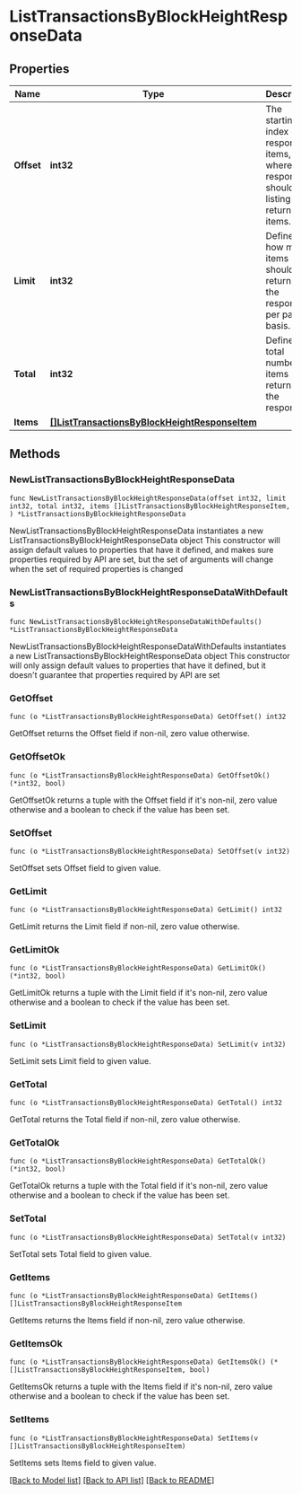 # ListTransactionsByBlockHeightResponseData

## Properties

Name | Type | Description | Notes
------------ | ------------- | ------------- | -------------
**Offset** | **int32** | The starting index of the response items, i.e. where the response should start listing the returned items. | 
**Limit** | **int32** | Defines how many items should be returned in the response per page basis. | 
**Total** | **int32** | Defines the total number of items returned in the response. | 
**Items** | [**[]ListTransactionsByBlockHeightResponseItem**](ListTransactionsByBlockHeightResponseItem.md) |  | 

## Methods

### NewListTransactionsByBlockHeightResponseData

`func NewListTransactionsByBlockHeightResponseData(offset int32, limit int32, total int32, items []ListTransactionsByBlockHeightResponseItem, ) *ListTransactionsByBlockHeightResponseData`

NewListTransactionsByBlockHeightResponseData instantiates a new ListTransactionsByBlockHeightResponseData object
This constructor will assign default values to properties that have it defined,
and makes sure properties required by API are set, but the set of arguments
will change when the set of required properties is changed

### NewListTransactionsByBlockHeightResponseDataWithDefaults

`func NewListTransactionsByBlockHeightResponseDataWithDefaults() *ListTransactionsByBlockHeightResponseData`

NewListTransactionsByBlockHeightResponseDataWithDefaults instantiates a new ListTransactionsByBlockHeightResponseData object
This constructor will only assign default values to properties that have it defined,
but it doesn't guarantee that properties required by API are set

### GetOffset

`func (o *ListTransactionsByBlockHeightResponseData) GetOffset() int32`

GetOffset returns the Offset field if non-nil, zero value otherwise.

### GetOffsetOk

`func (o *ListTransactionsByBlockHeightResponseData) GetOffsetOk() (*int32, bool)`

GetOffsetOk returns a tuple with the Offset field if it's non-nil, zero value otherwise
and a boolean to check if the value has been set.

### SetOffset

`func (o *ListTransactionsByBlockHeightResponseData) SetOffset(v int32)`

SetOffset sets Offset field to given value.


### GetLimit

`func (o *ListTransactionsByBlockHeightResponseData) GetLimit() int32`

GetLimit returns the Limit field if non-nil, zero value otherwise.

### GetLimitOk

`func (o *ListTransactionsByBlockHeightResponseData) GetLimitOk() (*int32, bool)`

GetLimitOk returns a tuple with the Limit field if it's non-nil, zero value otherwise
and a boolean to check if the value has been set.

### SetLimit

`func (o *ListTransactionsByBlockHeightResponseData) SetLimit(v int32)`

SetLimit sets Limit field to given value.


### GetTotal

`func (o *ListTransactionsByBlockHeightResponseData) GetTotal() int32`

GetTotal returns the Total field if non-nil, zero value otherwise.

### GetTotalOk

`func (o *ListTransactionsByBlockHeightResponseData) GetTotalOk() (*int32, bool)`

GetTotalOk returns a tuple with the Total field if it's non-nil, zero value otherwise
and a boolean to check if the value has been set.

### SetTotal

`func (o *ListTransactionsByBlockHeightResponseData) SetTotal(v int32)`

SetTotal sets Total field to given value.


### GetItems

`func (o *ListTransactionsByBlockHeightResponseData) GetItems() []ListTransactionsByBlockHeightResponseItem`

GetItems returns the Items field if non-nil, zero value otherwise.

### GetItemsOk

`func (o *ListTransactionsByBlockHeightResponseData) GetItemsOk() (*[]ListTransactionsByBlockHeightResponseItem, bool)`

GetItemsOk returns a tuple with the Items field if it's non-nil, zero value otherwise
and a boolean to check if the value has been set.

### SetItems

`func (o *ListTransactionsByBlockHeightResponseData) SetItems(v []ListTransactionsByBlockHeightResponseItem)`

SetItems sets Items field to given value.



[[Back to Model list]](../README.md#documentation-for-models) [[Back to API list]](../README.md#documentation-for-api-endpoints) [[Back to README]](../README.md)


